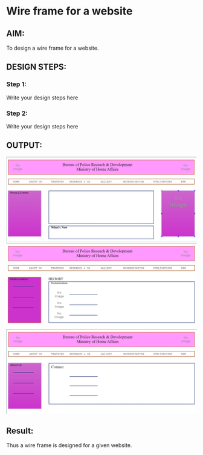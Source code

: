 # Wire frame for a website

## AIM:
To design a wire frame for a website.

## DESIGN STEPS:

### Step 1:
Write your design steps here 

### Step 2:
Write your design steps here

## OUTPUT:
![output1](1.jpg)
![output2](2.jpg)
![output3](3.jpg)


## Result:
Thus a wire frame is designed for a given website.
